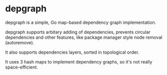 # depgraph

depgraph is a simple, Go map-based dependency graph implementation.

depgraph supports arbitary adding of dependencies,
prevents circular dependencies and other features,
like package manager style node removal (autoremove).

It also supports dependencies layers, sorted in topological order.

It uses 3 hash maps to implement dependency graphs,
so it's not really space-efficient.

